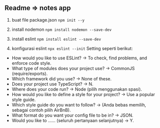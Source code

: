## Readme => notes app

1. buat file package.json
   `npm init --y`
   
2. install nodemon
   `npm install nodemon --save-dev`
   
3. install eslint
   `npm install eslint --save-dev`
   
4. konfigurasi eslint
   `npx eslint --init`
   Setting seperti berikut:
  - How would you like to use ESLint? -> To check, find problems, and enforce code style.
  - What type of modules does your project use? -> CommonJS (require/exports).
  - Which framework did you use? -> None of these. 
  - Does your project use TypeScript? -> N.
  - Where does your code run? -> Node (pilih menggunakan spasi).
  - How would you like to define a style for your project? -> Use a popular style guide.
  - Which style guide do you want to follow? -> (Anda bebas memilih, sebagai contoh pilih AirBnB).
  - What format do you want your config file to be in? -> JSON.
  - Would you like to …… (seluruh pertanyaan selanjutnya) -> Y.

